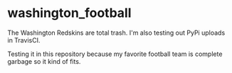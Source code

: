 # washington_football

The Washington Redskins are total trash. I'm also testing out PyPi uploads in TravisCI. 

Testing it in this repository because my favorite football team is complete garbage so it kind of fits.

